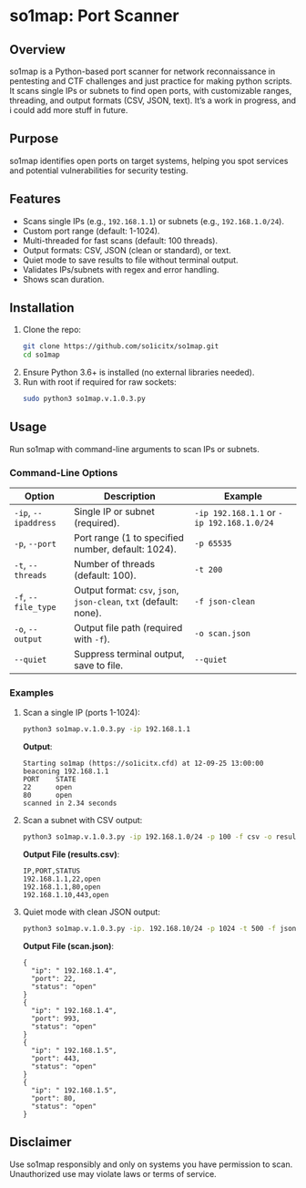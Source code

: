 # so1map: Port Scanner

## Overview
so1map is a Python-based port scanner for network reconnaissance in pentesting and CTF challenges and just practice for making python scripts. It scans single IPs or subnets to find open ports, with customizable ranges, threading, and output formats (CSV, JSON, text). It’s a work in progress, and i could add more stuff in future.

## Purpose
so1map identifies open ports on target systems, helping you spot services and potential vulnerabilities for security testing.

## Features
- Scans single IPs (e.g., `192.168.1.1`) or subnets (e.g., `192.168.1.0/24`).
- Custom port range (default: 1-1024).
- Multi-threaded for fast scans (default: 100 threads).
- Output formats: CSV, JSON (clean or standard), or text.
- Quiet mode to save results to file without terminal output.
- Validates IPs/subnets with regex and error handling.
- Shows scan duration.



## Installation
1. Clone the repo:
   ```bash
   git clone https://github.com/so1icitx/so1map.git
   cd so1map
   ```
2. Ensure Python 3.6+ is installed (no external libraries needed).
3. Run with root if required for raw sockets:
   ```bash
   sudo python3 so1map.v.1.0.3.py
   ```

## Usage
Run so1map with command-line arguments to scan IPs or subnets.

### Command-Line Options
| Option | Description | Example |
|--------|-------------|---------|
| `-ip`, `--ipaddress` | Single IP or subnet (required). | `-ip 192.168.1.1` or `-ip 192.168.1.0/24` |
| `-p`, `--port` | Port range (1 to specified number, default: 1024). | `-p 65535` |
| `-t`, `--threads` | Number of threads (default: 100). | `-t 200` |
| `-f`, `--file_type` | Output format: `csv`, `json`, `json-clean`, `txt` (default: none). | `-f json-clean` |
| `-o`, `--output` | Output file path (required with `-f`). | `-o scan.json` |
| `--quiet` | Suppress terminal output, save to file. | `--quiet` |

### Examples
1. Scan a single IP (ports 1-1024):
   ```bash
   python3 so1map.v.1.0.3.py -ip 192.168.1.1
   ```
   **Output**:
   ```
   Starting so1map (https://so1icitx.cfd) at 12-09-25 13:00:00 beaconing 192.168.1.1
   PORT    STATE
   22      open
   80      open
   scanned in 2.34 seconds
   ```

2. Scan a subnet with CSV output:
   ```bash
   python3 so1map.v.1.0.3.py -ip 192.168.1.0/24 -p 100 -f csv -o results.csv
   ```
   **Output File (results.csv)**:
   ```
   IP,PORT,STATUS
   192.168.1.1,22,open
   192.168.1.1,80,open
   192.168.1.10,443,open
   ```

3. Quiet mode with clean JSON output:
   ```bash
   python3 so1map.v.1.0.3.py -ip. 192.168.10/24 -p 1024 -t 500 -f json-clean -o scan.json --quiet
   ```
   **Output File (scan.json)**:
   ```
   {
     "ip": " 192.168.1.4",
     "port": 22,
     "status": "open"
   }
   {
     "ip": " 192.168.1.4",
     "port": 993,
     "status": "open"
   }
   {
     "ip": " 192.168.1.5",
     "port": 443,
     "status": "open"
   }
   {
     "ip": " 192.168.1.5",
     "port": 80,
     "status": "open"
   }
   ```

## Disclaimer
Use so1map responsibly and only on systems you have permission to scan. Unauthorized use may violate laws or terms of service.
